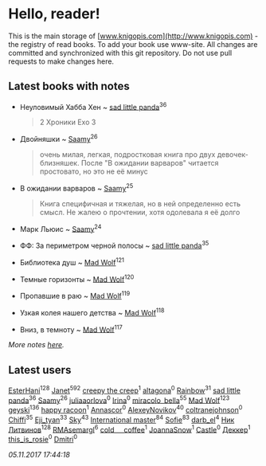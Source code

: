 # Hello, reader!
This is the main storage of [www.knigopis.com](http://www.knigopis.com) - the registry of read books.
To add your book use www-site. All changes are committed and synchronized with this git repository.
Do not use pull requests to make changes here.


## Latest books with notes
* Неуловимый Хабба Хен ~ [sad little panda](users/188/1882525281990290-facebook)<sup>36</sup>
    > 2 Хроники Ехо 3

* Двойняшки ~ [Saamy](users/115/115226508-vkontakte)<sup>26</sup>
    > очень милая, легкая, подростковая книга про двух девочек-близняшек. После "В ожидании варваров" читается простовато, но это не её минус

* В ожидании варваров ~ [Saamy](users/115/115226508-vkontakte)<sup>25</sup>
    > Книга специфичная и тяжелая, но в ней определенно есть смысл. Не жалею о прочтении, хотя одолевала я её долго

* Марк Льюис ~ [Saamy](users/115/115226508-vkontakte)<sup>24</sup>

* ФФ: За периметром черной полосы ~ [sad little panda](users/188/1882525281990290-facebook)<sup>35</sup>

* Библиотека душ ~ [Mad Wolf](users/947/94738840-vkontakte)<sup>121</sup>

* Темные горизонты ~ [Mad Wolf](users/947/94738840-vkontakte)<sup>120</sup>

* Пропавшие в раю ~ [Mad Wolf](users/947/94738840-vkontakte)<sup>119</sup>

* Узкая колея нашего детства ~ [Mad Wolf](users/947/94738840-vkontakte)<sup>118</sup>

* Вниз, в темноту ~ [Mad Wolf](users/947/94738840-vkontakte)<sup>117</sup>


_More notes [here](latest_books_with_notes.md)._


## Latest users
[EsterHani](users/305/30558181-vkontakte)<sup>128</sup> 
[Janet](users/108/108113656204404967440-google)<sup>592</sup> 
[creepy the creep](users/765/76561198074910028-steam)<sup>1</sup> 
[altagona](users/173/17345048-vkontakte)<sup>0</sup> 
[Rainbow](users/109/109787328219839805802-google)<sup>31</sup> 
[sad little panda](users/188/1882525281990290-facebook)<sup>36</sup> 
[Saamy](users/115/115226508-vkontakte)<sup>26</sup> 
[juliaaorlova](users/159/159437508-vkontakte)<sup>0</sup> 
[Irina](users/113/113960663475359392680-google)<sup>0</sup> 
[miracolo_bella](users/180/180139283-vkontakte)<sup>55</sup> 
[Mad Wolf](users/947/94738840-vkontakte)<sup>123</sup> 
[geyski](users/221/221959664-vkontakte)<sup>136</sup> 
[happy racoon](users/111/111457946792566623164-google)<sup>1</sup> 
[Annascor](users/103/103601326114648384406-google)<sup>0</sup> 
[AlexeyNovikov](users/170/170278332-vkontakte)<sup>40</sup> 
[coltranejohnson](users/330/330150317-vkontakte)<sup>0</sup> 
[Chiffi](users/105/105831994080785626680-google)<sup>35</sup> 
[Eji_tyan](users/235/2352103981-twitter)<sup>33</sup> 
[Sky](users/118/118049897850017649660-google)<sup>43</sup> 
[International master](users/741/74140988-vkontakte)<sup>84</sup> 
[Sofie](users/485/48568611-vkontakte)<sup>83</sup> 
[darb_el](users/184/184135339-vkontakte)<sup>4</sup> 
[Ник Литвинов](users/241/241974816-vkontakte)<sup>128</sup> 
[RMAsemargl](users/117/117414656376251989959-google)<sup>6</sup> 
[cold___coffee](users/133/133246162-vkontakte)<sup>1</sup> 
[JoannaSnow](users/700/700734347037442048-twitter)<sup>1</sup> 
[Castle](users/470/4702922780965857287-mailru)<sup>0</sup> 
[Деккер](users/726/726970827489875-facebook)<sup>1</sup> 
[this_is_rosie](users/349/34950345-vkontakte)<sup>0</sup> 
[Dmitri](users/116/116430475654644004490-google)<sup>0</sup> 


_05.11.2017 17:44:18_
